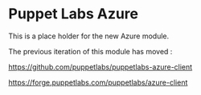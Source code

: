 # Puppet Labs Azure

This is a place holder for the new Azure module.

The previous iteration of this module has moved :

https://github.com/puppetlabs/puppetlabs-azure-client

https://forge.puppetlabs.com/puppetlabs/azure-client
